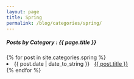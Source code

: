 ```yaml
---
layout: page
title: Spring
permalink: /blog/categories/spring/
---
```


<h5> Posts by Category : {{ page.title }} </h5>

<div class="card">
{% for post in site.categories.spring %}
 <li class="category-posts"><span>{{ post.date | date_to_string }}</span> &nbsp; <a href="{{ post.url }}">{{ post.title }}</a></li>
{% endfor %}
</div>
